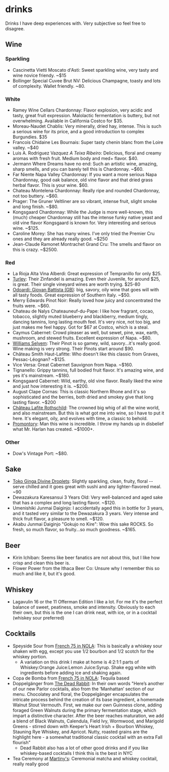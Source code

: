 # drinks

Drinks I have deep experiences with. Very subjective so feel free to disagree.

## Wine

### Sparkling

- Cascinetta Vietti Moscato d'Asti: Sweet sparkling wine, very tasty and wine novice friendy. ~$15
- Bollinger Special Cuvee Brut NV: Delicious Champagne, toasty and lots of complexity. Wallet friendly. ~80.

### White

- Ramey Wine Cellars Chardonnay: Flavor explosion, very acidic and tasty, great fruit expression. Malolactic fermentation is buttery, but not overwhelming. Available in California Costco for $35.
- Moreau-Naudet Chablis: Very minerally, dried hay, intense. This is such a serious wine for its price, and a good introduction to complex Burgundies. $35
- Francois Chidaine Les Bournais: Super tasty chenin blanc from the Loire valley. ~$40
- Luis A. Rodriguez Vazquez _A Teixa Ribeiro_: Delicious, floral and creamy aromas with fresh fruit. Medium body and med+ flavor. $40.
- Jermann Where Dreams have no end: Such an artistic wine, amazing, sharp smells, and you can barely tell this is Chardonnay. ~$60.
- Far Niente Napa Valley Chardonnay: If you want a more serious Napa Chardonnay, good oak balance, old vine flavor and that dried grass herbal flavor. This is your wine. $60.
- Chateau Montelena Chardonnay: Really ripe and rounded Chardonnay, not too buttery. ~$60.
- Prager: The Gruner Veltliner are so vibrant, intense fruit, slight smoke and long finish. ~$80.
- Kongsgaard Chardonnay: While the Judge is more well-known, this (much) cheaper Chardonnay still has the intense funky native yeast and old vine flavor Kongsgaard is known for. Very interesting and serious wine. ~$125.
- Caroline Morey: She has many wines. I've only tried the Premier Cru ones and they are already really good. ~$250
- Jean-Claude Ramonet Montrachet Grand Cru: The smells and flavor on this is crazy. ~$2500.

### Red

- La Rioja Alta Vina Alberdi: Great expression of Tempranillo for only $25.
- [Turley](https://www.turleywinecellars.com/): Their Zinfandel is amazing. Even their Juvenile, for around $25, is great. Their single vineyard wines are worth trying. $25-80
- [Odoardi: Giovan Battista (GB)](https://www.cantineodoardi.it/prodotto/gb-odoardi/): big, savory, oily wine that goes will with all tasty foods. Great expression of Southern Italy. ~$50.
- Merry Edwards Pinot Noir: Really loved how juicy and concentrated the fruits were. ~$60.
- Chateau de Nalys Chateauneuf-du-Pape: I like how fragrant, cocao, tobacco, slightly muted blueberry and blackberry, medium tingly, dancing tannins, long lasting mouth feel. It's very nice, not too big, and just makes me feel happy. Got for $67 at Costco, which is a steal.
- Caymus Cabernet: Crowd pleaser as well, but sewet, pine, wax, earth, mushroom, and stewed fruits. Excellent expression of Napa. ~$80.
- [Williams Selyem](https://www.williamsselyem.com/): Their Pinot is so gamey, wild, savory...it's really good. Wine making is very strong. Their Pinots start around $90.
- Château Smith Haut-Lafitte: Who doesn't like this classic from Graves, Pessac-Léognan? ~$125.
- Vice Versa: Great Cabernet Sauvignon from Napa. ~$160.
- Tignanello: Grippy tannins, full bodied fruit flavor. It's amazing wine, and yes it's mainstream. ~$180.
- Kongsgaard Cabernet: Wild, earthy, old vine flavor. Really liked the wine and just how interesting it is. ~$200.
- August Clape Cornas: This is classic Northern Rhone and it's so sophisticated and the berries, both dried and smokey give that long lasting flavor. ~$200
- [Château Lafite Rothschild](https://www.lafite.com/domaines/chateau-lafite-rothschild/): The crowned big whig of all the wine world, and also mainstream. But this is what got me into wine, so I have to put it here. It's elegant, oily, and evolves with time, a classic to behold.
- [Promontory](https://www.promontory.wine/): Man this wine is incredible. I throw my hands up in disbelief what Mr. Harlan has created. ~$1000+.

### Other

- Dow's Vintage Port: ~$80.

## Sake

- [Toko Ginga Divine Droplets](https://www.vineconnections.com/japanese-sake/grades/junmai-daiginjo-daiginjo/divine-droplets/): Slightly sparkling, clean, fruity, floral -- serve chilled and it goes great with sushi and any lighter-flavored meal. ~90
- Dewazakura Karesansui 3 Years Old: Very well-balanced and aged sake that has a complex and long lasting flavor. ~$120.
- Umenishiki Junmai Daiginjo: I accidentally aged this in bottle for 3 years, and it tasted very similar to the Dewazakura 3 years. Very intense and thick fruit flavor, a pleasure to smell. ~$120.
- Akabu Junmai Daiginjo "Gokujo no Kire": Wow this sake ROCKS. So fresh, so much flavor, so fruity...so much goodness. ~$165.

## Beer

- Kirin Ichiban: Seems like beer fanatics are not about this, but I like how crisp and clean this beer is.
- Flower Power from the Ithaca Beer Co: Unsure why I remember this so much and like it, but it's good.

## Whiskey

- Lagavulin 16 or the 11 Offerman Edition I like a lot. For me it's the perfect balance of sweet, peatiness, smoke and intensity. Obviously to each their own, but this is the one I can drink neat, with ice, or in a cocktail (whiskey sour preferred)

## Cocktails

- Speyside Sour from [French 75 in NOLA](https://www.arnaudsrestaurant.com/bars/french-75/): This is basically a whiskey sour shaken with egg, except you use 1/2 bourbon and 1/2 scotch for the whiskey portion.
  - A variation on this drink I make at home is 4:2:1:1 parts of Whiskey:Orange Juice:Lemon Juice:Syrup. Shake egg white with ingredients before adding ice and shaking again.
- Copa de Bomba from [French 75 in NOLA](https://www.arnaudsrestaurant.com/bars/french-75/): Tequila based
- Doppelgänger from [The Dead Rabbit](https://thedeadrabbit.com/): In their own words "Here’s another of our new Parlor cocktails, also from the ‘Manhattan’ section of our menu. Chocolatey and floral, the Doppelgänger encapsulates the intricate process behind the creation of its base ingredient, a homemade Walnut Stout Vermouth. First, we make our own Guinness clone, adding foraged Green Walnuts during the primary fermentation stage, which impart a distinctive character. After the beer reaches maturation, we add a blend of Black Walnuts, Calendula, Field Ivy, Wormwood, and Marigold Greens - stirred down with Keeper’s Heart Irish + Bourbon Whiskey, Stauning Rye Whiskey, and Apricot. Nutty, roasted grains are the highlight here - a somewhat traditional classic cocktail with an extra Fall flourish"
  - Dead Rabbit also has a lot of other good drinks and if you like whiskey-based cocktails I think this is the best in NYC
- Tea Ceremony at [Martiny's](https://www.martinys.com/): Ceremonial matcha and whiskey cocktail, really really good
